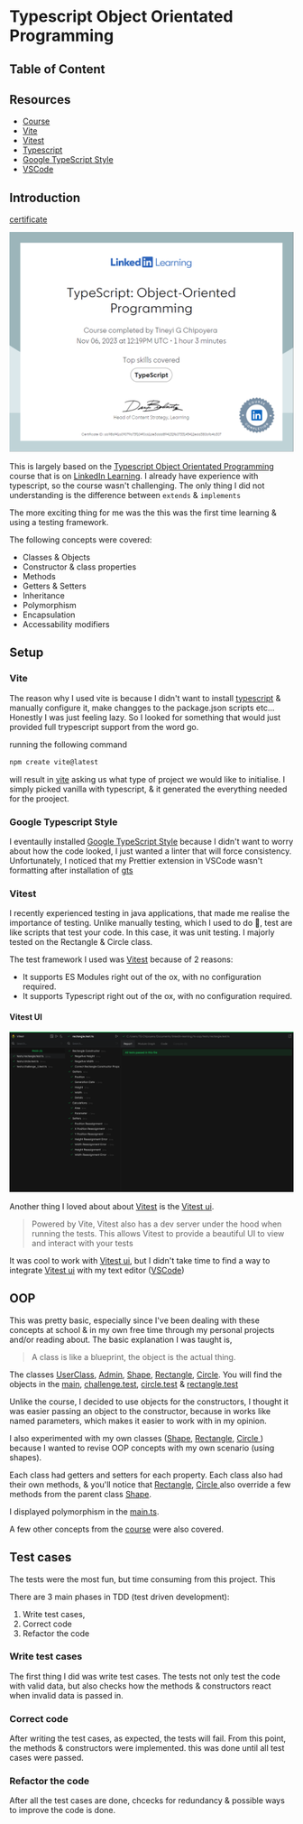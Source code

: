 # Typescript Object Orientated Programming

## Table of Content

## Resources

- [Course](https://www.linkedin.com/learning/typescript-object-oriented-programming/)
- [Vite](https://vitejs.dev/)
- [Vitest](https://vitest.dev/)
- [Typescript](https://www.typescriptlang.org/)
- [Google TypeScript Style](https://google.github.io/styleguide/tsguide.html)
- [VSCode](https://code.visualstudio.com/)

## Introduction

[certificate](https://www.linkedin.com/learning/certificates/ab98bf41a09079b73f104f0c61de3ddd894132f60733145412edd380bfb4b307)

[![certificate](./assets/certificate.png)](https://www.linkedin.com/learning/certificates/ab98bf41a09079b73f104f0c61de3ddd894132f60733145412edd380bfb4b307)

This is largely based on the [Typescript Object Orientated Programming](https://www.linkedin.com/learning/typescript-object-oriented-programming/) course that is on [LinkedIn Learning](https://www.linkedin.com/learning/). I already have experience with typescript, so the course wasn't challenging. The only thing I did not understanding is the difference between `extends` & `implements`

The more exciting thing for me was the this was the first time learning & using a testing framework.

The following concepts were covered:

- Classes & Objects
- Constructor & class properties
- Methods
- Getters & Setters
- Inheritance
- Polymorphism
- Encapsulation
- Accessability modifiers

## Setup

### Vite

The reason why I used vite is because I didn't want to install [typescript](https://www.typescriptlang.org/) & manually configure it, make changges to the package.json scripts etc... Honestly I was just feeling lazy. So I looked for something that would just provided full trypescript support from the word go.

running the following command

```bash
npm create vite@latest
```

will result in [vite](https://vitejs.dev/) asking us what type of project we would like to initialise. I simply picked vanilla with typescript, & it generated the everything needed for the prooject.

### Google Typescript Style

I eventaully installed [Google TypeScript Style](https://google.github.io/styleguide/tsguide.html) because I didn't want to worry about how the code looked, I just wanted a linter that will force consistency. Unfortunately, I noticed that my Prettier extension in VSCode wasn't formatting after installation of [gts](https://google.github.io/styleguide/tsguide.html)

### Vitest

I recently experienced testing in java applications, that made me realise the importance of testing. Unlike manually testing, which I used to do 🥲, test are like scripts that test your code. In this case, it was unit testing. I majorly tested on the Rectangle & Circle class.

The test framework I used was [Vitest](https://vitest.dev/) because of 2 reasons:

- It supports ES Modules right out of the ox, with no configuration required.
- It supports Typescript right out of the ox, with no configuration required.

#### Vitest UI

![tests](./assets/tests.png)

Another thing I loved about about [Vitest](https://vitest.dev/) is the [Vitest ui](https://vitest.dev/guide/ui.html).

> Powered by Vite, Vitest also has a dev server under the hood when running the tests. This allows Vitest to provide a beautiful UI to view and interact with your tests

It was cool to work with [Vitest ui](https://vitest.dev/guide/ui.html), but I didn't take time to find a way to integrate [Vitest ui](https://vitest.dev/guide/ui.html) with my text editor ([VSCode](https://code.visualstudio.com/))

## OOP

This was pretty basic, especially since I've been dealing with these concepts at school & in my own free time through my personal projects and/or reading about. The basic explanation I was taught is,

> A class is like a blueprint, the object is the actual thing.

The classes [UserClass](./src/challenge_1.ts), [Admin](./src/challenge_2.ts), [Shape](./src/inheritance_playground/shape.ts), [Rectangle](./src/inheritance_playground/rectangle.ts), [Circle](./src/inheritance_playground/circle.ts). You will find the objects in the [main](./src/main.ts), [challenge.test](./tests/challenge_1.test.ts), [circle.test](./tests/circle.test.ts) & [rectangle.test](./tests/rectangle.test.ts)

Unlike the course, I decided to use objects for the constructors, I thought it was easier passing an object to the constructor, because in works like named parameters, which makes it easier to work with in my opinion.

I also experimented with my own classes ([Shape](./src/inheritance_playground/shape.ts), [Rectangle](./src/inheritance_playground/rectangle.ts), [Circle ](./src/inheritance_playground/circle.ts)) because I wanted to revise OOP concepts with my own scenario (using shapes).

Each class had getters and setters for each property. Each class also had their own methods, & you'll notice that [Rectangle](./src/inheritance_playground/rectangle.ts), [Circle ](./src/inheritance_playground/circle.ts) also override a few methods from the parent class [Shape](./src/inheritance_playground/shape.ts).

I displayed polymorphism in the [main.ts](./src/main.ts).

A few other concepts from the [course](https://www.linkedin.com/learning/typescript-object-oriented-programming/) were also covered.

## Test cases

The tests were the most fun, but time consuming from this project. This

There are 3 main phases in TDD (test driven development):

1. Write test cases,
2. Correct code
3. Refactor the code

### Write test cases

The first thing I did was write test cases. The tests not only test the code with valid data, but also checks how the methods & constructors react when invalid data is passed in.

### Correct code

After writing the test cases, as expected, the tests will fail. From this point, the methods & constructors were implemented. this was done until all test cases were passed.

### Refactor the code

After all the test cases are done, chcecks for redundancy & possible ways to improve the code is done.
